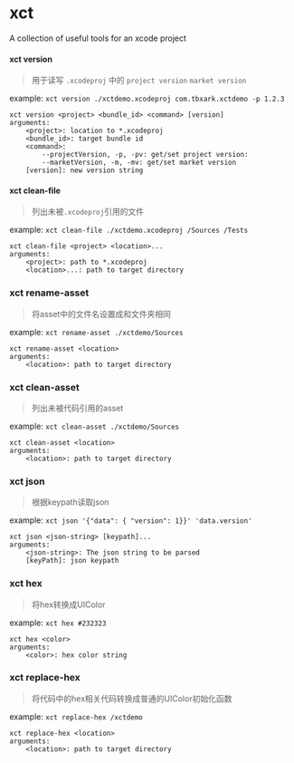 # xct
A collection of useful tools for an xcode project



####  xct version

> 用于读写 `.xcodeproj` 中的 `project version` `market version`

example: `xct version ./xctdemo.xcodeproj com.tbxark.xctdemo -p 1.2.3`

```shell
xct version <project> <bundle_id> <command> [version]
arguments:
    <project>: location to *.xcodeproj
    <bundle_id>: target bundle id
    <command>:
        --projectVersion, -p, -pv: get/set project version:
        --marketVersion, -m, -mv: get/set market version
    [version]: new version string
```


#### xct clean-file

> 列出未被`.xcodeproj`引用的文件

example: `xct clean-file ./xctdemo.xcodeproj /Sources /Tests`

```shell
xct clean-file <project> <location>...
arguments:
    <project>: path to *.xcodeproj
    <location>...: path to target directory

```


### xct rename-asset

> 将asset中的文件名设置成和文件夹相同

example: `xct rename-asset ./xctdemo/Sources`

```shell
xct rename-asset <location>
arguments:
    <location>: path to target directory
```


### xct clean-asset

> 列出未被代码引用的asset

example: `xct clean-asset ./xctdemo/Sources`

```shell
xct clean-asset <location>
arguments:
    <location>: path to target directory
```


### xct json

> 根据keypath读取json

example: `xct json '{"data": { "version": 1}}' 'data.version'`

```shell
xct json <json-string> [keypath]...
arguments:
    <json-string>: The json string to be parsed
    [keyPath]: json keypath
```


### xct hex

> 将hex转换成UIColor

example: `xct hex #232323`

```shell
xct hex <color>
arguments:
    <color>: hex color string
```


### xct replace-hex

> 将代码中的hex相关代码转换成普通的UIColor初始化函数

example: `xct replace-hex /xctdemo`

```shell
xct replace-hex <location>
arguments:
    <location>: path to target directory
```
